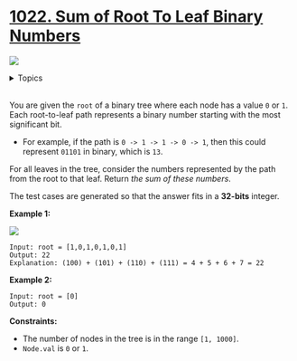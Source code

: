 # [1022. Sum of Root To Leaf Binary Numbers](https://leetcode.cn/problems/sum-of-root-to-leaf-binary-numbers/)

![](https://img.shields.io/badge/Difficulty-Easy-green.svg)

<details>
<summary>Topics</summary>

* [`Binary Tree`](https://leetcode.com/tag/binary-tree/)
* [`Tree`](https://leetcode.com/tag/tree/)
* [`Depth-first Search`](https://leetcode.com/tag/depth-first-search/)

</details>
<br />

You are given the `root` of a binary tree where each node has a value `0` or `1`. Each root-to-leaf path represents a binary number starting with the most significant bit.

+ For example, if the path is `0 -> 1 -> 1 -> 0 -> 1`, then this could represent `01101` in binary, which is `13`.

For all leaves in the tree, consider the numbers represented by the path from the root to that leaf. Return *the sum of these numbers*.

The test cases are generated so that the answer fits in a **32-bits** integer.

**Example 1:**

![](https://assets.leetcode.com/uploads/2019/04/04/sum-of-root-to-leaf-binary-numbers.png)

    Input: root = [1,0,1,0,1,0,1]
    Output: 22
    Explanation: (100) + (101) + (110) + (111) = 4 + 5 + 6 + 7 = 22

**Example 2:**

    Input: root = [0]
    Output: 0

**Constraints:**

 + The number of nodes in the tree is in the range `[1, 1000]`.
 + `Node.val` is `0` or `1`.
